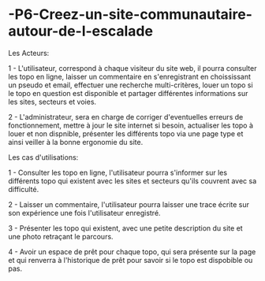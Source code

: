# -P6-Creez-un-site-communautaire-autour-de-l-escalade

Les Acteurs:

1 - L'utilisateur, correspond à chaque visiteur du site web, il pourra consulter les topo
en ligne, laisser un commentaire en s'enregistrant en choississant un pseudo et email,
effectuer une recherche multi-critères, louer un topo si le topo en question est disponible
et partager différentes informations sur les sites, secteurs et voies.

2 - L'administrateur, sera en charge de corriger d'eventuelles erreurs de fonctionnement,
mettre à jour le site internet si besoin, actualiser les topo à louer et non dispnible, 
présenter les différents topo via une page type et ainsi veiller à la bonne ergonomie du 
site.


Les cas d'utilisations:

1 - Consulter les topo en ligne, l'utilisateur pourra s'informer sur les différents topo
qui existent avec les sites et secteurs qu'ils couvrent avec sa difficulté.

2 - Laisser un commentaire, l'utilisateur pourra laisser une trace écrite sur son expérience
une fois l'utilisateur enregistré.

3 - Présenter les topo qui existent, avec une petite description du site et une photo retraçant 
le parcours.

4 - Avoir un espace de prêt pour chaque topo, qui sera présente sur la page et qui renverra 
à l'historique de prêt pour savoir si le topo est dispobible ou pas.
